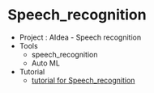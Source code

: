# Speech_recognition
* Project : AIdea - Speech recognition
* Tools  
  * speech_recognition
  * Auto ML
* Tutorial
  * [tutorial for Speech_recognition](https://medium.com/@frankye_22330/%E4%BD%BF%E7%94%A8auto-ml-%E8%BC%95%E9%AC%86%E8%A7%A3%E6%B1%BA-aidea%E8%AA%9E%E9%9F%B3%E8%B3%87%E6%96%99%E8%BE%A8%E8%AD%98%E5%88%86%E9%A1%9E-fb70ac322e62)
